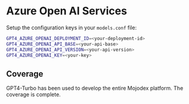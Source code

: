 # Azure Open AI Services


Setup the configuration keys in your `models.conf` file:

```bash
GPT4_AZURE_OPENAI_DEPLOYMENT_ID=<your-deployment-id>
GPT4_AZURE_OPENAI_API_BASE=<your-api-base>
GPT4_AZURE_OPENAI_API_VERSION=<your-api-version>
GPT4_AZURE_OPENAI_KEY=<your-key>
```

    

## Coverage

GPT4-Turbo has been used to develop the entire Mojodex platform. The coverage is complete.

